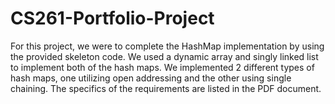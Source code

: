 # CS261-Portfolio-Project

For this project, we were to complete the HashMap implementation by using the provided skeleton 
code. We used a dynamic array and singly linked list to implement both of the hash maps.  We 
implemented 2 different types of hash maps, one utilizing open addressing and the other using 
single chaining.  The specifics of the requirements are listed in the PDF document.
